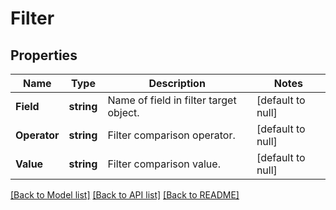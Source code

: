 # Filter

## Properties
Name | Type | Description | Notes
------------ | ------------- | ------------- | -------------
**Field** | **string** | Name of field in filter target object. | [default to null]
**Operator** | **string** | Filter comparison operator. | [default to null]
**Value** | **string** | Filter comparison value. | [default to null]

[[Back to Model list]](../README.md#documentation-for-models) [[Back to API list]](../README.md#documentation-for-api-endpoints) [[Back to README]](../README.md)


